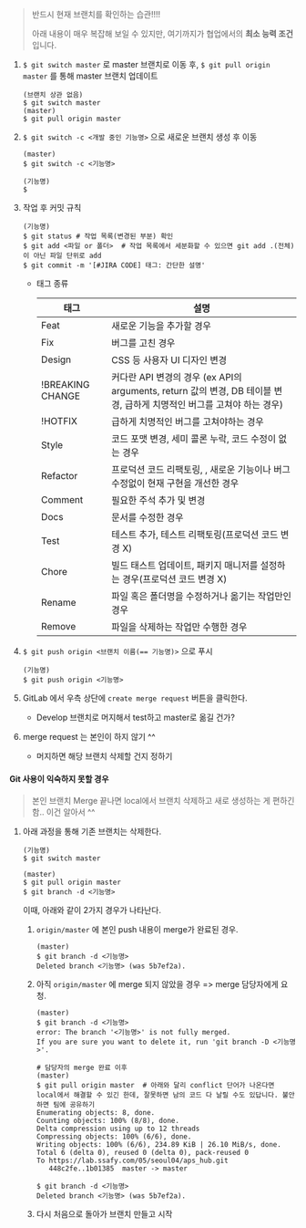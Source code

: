 > 반드시 현재 브랜치를 확인하는 습관!!!!
>
> 아래 내용이 매우 복잡해 보일 수 있지만, 여기까지가 협업에서의 **최소 능력 조건**입니다.

1. `$ git switch master` 로 master 브랜치로 이동 후, `$ git pull origin master` 를 통해 master 브랜치 업데이트

   ```
   (브랜치 상관 없음)
   $ git switch master
   (master)
   $ git pull origin master
   ```

2. `$ git switch -c <개발 중인 기능명>` 으로 새로운 브랜치 생성 후 이동

   ```
   (master)
   $ git switch -c <기능명>
   
   (기능명)
   $ 
   ```

3. 작업 후 커밋 규칙

   ```
   (기능명)
   $ git status # 작업 목록(변경된 부분) 확인
   $ git add <파일 or 폴더>  # 작업 목록에서 세분화할 수 있으면 git add .(전체) 이 아닌 파일 단위로 add
   $ git commit -m '[#JIRA CODE] 태그: 간단한 설명'
   ```

   - 태그 종류

     | 태그             | 설명                                                         |
     | ---------------- | ------------------------------------------------------------ |
     | Feat             | 새로운 기능을 추가할 경우                                    |
     | Fix              | 버그를 고친 경우                                             |
     | Design           | CSS 등 사용자 UI 디자인 변경                                 |
     | !BREAKING CHANGE | 커다란 API 변경의 경우 (ex API의 arguments, return 값의 변경, DB 테이블 변경, 급하게 치명적인 버그를 고쳐야 하는 경우) |
     | !HOTFIX          | 급하게 치명적인 버그를 고쳐야하는 경우                       |
     | Style            | 코드 포맷 변경, 세미 콜론 누락, 코드 수정이 없는 경우        |
     | Refactor         | 프로덕션 코드 리팩토링, , 새로운 기능이나 버그 수정없이 현재 구현을 개선한 경우 |
     | Comment          | 필요한 주석 추가 및 변경                                     |
     | Docs             | 문서를 수정한 경우                                           |
     | Test             | 테스트 추가, 테스트 리팩토링(프로덕션 코드 변경 X)           |
     | Chore            | 빌드 태스트 업데이트, 패키지 매니저를 설정하는 경우(프로덕션 코드 변경 X) |
     | Rename           | 파일 혹은 폴더명을 수정하거나 옮기는 작업만인 경우           |
     | Remove           | 파일을 삭제하는 작업만 수행한 경우                           |

4. `$ git push origin <브랜치 이름(== 기능명)>` 으로 푸시

   ```
   (기능명)
   $ git push origin <기능명>
   ```

5. GitLab 에서 우측 상단에 `create merge request` 버튼을 클릭한다.

   - Develop 브랜치로 머지해서 test하고 master로 옮길 건가?

6. merge request 는 본인이 하지 않기 ^^

   - 머지하면 해당 브랜치 삭제할 건지 정하기

#### Git 사용이 익숙하지 못할 경우

> 본인 브랜치 Merge 끝나면 local에서 브랜치 삭제하고 새로 생성하는 게 편하긴 함.. 이건 알아서 ^^

1. 아래 과정을 통해 기존 브랜치는 삭제한다.

   ```
   (기능명)
   $ git switch master
   
   (master)
   $ git pull origin master  
   $ git branch -d <기능명>
   ```

   이때, 아래와 같이 2가지 경우가 나타난다.

   1. `origin/master` 에 본인 push 내용이 merge가 완료된 경우.

      ```
      (master)
      $ git branch -d <기능명>
      Deleted branch <기능명> (was 5b7ef2a).
      ```

   2. 아직 `origin/master` 에 merge 되지 않았을 경우 => merge 담당자에게 요청.

      ```
      (master)
      $ git branch -d <기능명>
      error: The branch '<기능명>' is not fully merged.
      If you are sure you want to delete it, run 'git branch -D <기능명>'.
      
      # 담당자의 merge 완료 이후
      (master)
      $ git pull origin master  # 아래와 달리 conflict 단어가 나온다면 local에서 해결할 수 있긴 한데, 잘못하면 남의 코드 다 날릴 수도 있답니다. 불안하면 팀에 공유하기 
      Enumerating objects: 8, done.
      Counting objects: 100% (8/8), done.
      Delta compression using up to 12 threads
      Compressing objects: 100% (6/6), done.
      Writing objects: 100% (6/6), 234.89 KiB | 26.10 MiB/s, done.
      Total 6 (delta 0), reused 0 (delta 0), pack-reused 0
      To https://lab.ssafy.com/05/seoul04/aps_hub.git
         448c2fe..1b01385  master -> master
      
      $ git branch -d <기능명>
      Deleted branch <기능명> (was 5b7ef2a).
      ```

   3. 다시 처음으로 돌아가 브랜치 만들고 시작